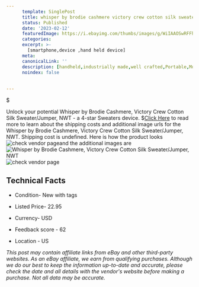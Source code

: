 ```yaml
---
      template: SinglePost
      title: whisper by brodie cashmere victory crew cotton silk sweater jumper nwt
      status: Published
      date: '2023-02-12'
      featuredImage: https://i.ebayimg.com/thumbs/images/g/WiIAAOSwRFFhtqdx/s-l225.jpg
      categories: 
      excerpt: >-
        [smartphone,device ,hand held device]
      meta:
      canonicalLink: ''
      description: [handheld,industrially made,well crafted,Portable,Mobile,Compact,Convenient,Lightweight,Maneuverable,Man-portable,Miniature,Carriable,Hand-held,Light,Holdable,Transportable,Mobile device,Pocket-sized,On-the-go,Wireless,Cordless,Compact size,Convenient size, smartphone,device ,hand held device]
      noindex: false
      
        
---
```

$

Unlock your potential Whisper by Brodie Cashmere, Victory Crew Cotton Silk Sweater/Jumper, NWT - a 4-star Sweaters device.
$[Click Here](https://www.ebay.com/itm/125049191473?hash=item1d1d833c31%3Ag%3AWiIAAOSwRFFhtqdx&mkevt=1&mkcid=1&mkrid=711-53200-19255-0&campid=%253CePNCampaignId%253E&customid=%253CreferenceId%253E&toolid=10049) to read more to learn about the shipping costs and additional image urls for the Whisper by Brodie Cashmere, Victory Crew Cotton Silk Sweater/Jumper, NWT. Shipping cost is undefined. Here is how the product looks ![check vendor page](https://i.ebayimg.com/thumbs/images/g/WiIAAOSwRFFhtqdx/s-l225.jpg)and the additional images are![Whisper by Brodie Cashmere, Victory Crew Cotton Silk Sweater/Jumper, NWT](https://i.ebayimg.com/images/g/WiIAAOSwRFFhtqdx/s-l1600.jpg)![check vendor page](https://origin-galleryplus.ebayimg.com/ws/web/125049191473_2_0_1/225x225.jpg,https://origin-galleryplus.ebayimg.com/ws/web/125049191473_3_0_1/225x225.jpg,https://origin-galleryplus.ebayimg.com/ws/web/125049191473_4_0_1/225x225.jpg,https://origin-galleryplus.ebayimg.com/ws/web/125049191473_5_0_1/225x225.jpg,https://origin-galleryplus.ebayimg.com/ws/web/125049191473_6_0_1/225x225.jpg,https://origin-galleryplus.ebayimg.com/ws/web/125049191473_7_0_1/225x225.jpg,https://origin-galleryplus.ebayimg.com/ws/web/125049191473_8_0_1/225x225.jpg,https://origin-galleryplus.ebayimg.com/ws/web/125049191473_9_0_1/225x225.jpg,https://origin-galleryplus.ebayimg.com/ws/web/125049191473_10_0_1/225x225.jpg,https://origin-galleryplus.ebayimg.com/ws/web/125049191473_11_0_1/225x225.jpg,https://origin-galleryplus.ebayimg.com/ws/web/125049191473_12_0_1/225x225.jpg)



 ## Technical Facts 



     
      

 - Condition- New with tags 


      

 - Listed Price- 22.95 


      

 - Currency- USD 


      

 - Feedback score - 62 


      

 - Location - US 


      
      

 *_This post may contain affiliate links from eBay and other third-party websites. As an eBay affiliate, we earn from qualifying purchases. Although we do our best to keep the information up-to-date and accurate, please check the date and all details with the vendor's website before making a purchase. Not all data may be accurate._*







